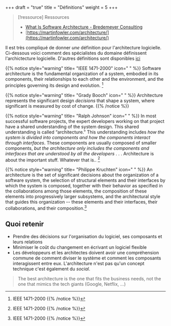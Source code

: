 +++
draft = "true"
title = "Définitions"
weight = 5
+++

> [!ressource] Ressources
> - [What Is Software Architecture - Bredemeyer Consulting](https://www.bredemeyer.com/whatis.htm)
> - [https://martinfowler.com/architecture/](https://martinfowler.com/architecture/)

Il est très compliqué de donner _une_ définition pour l'architecture logicielle. Ci-dessous voici comment des spécialistes du domaine définissent l'archictecture logicielle. D'autres définitions sont disponibles [ici](https://beza1e1.tuxen.de/definitions_software_architecture.html)

{{% notice style="warning" title= "IEEE 1471-2000" icon=" " %}}
Software architecture is the fundamental organization of a system, embodied in its components, their
relationships to each other and the environment, and the principles governing its design and evolution. [^1]
[^1]: IEEE 1471-2000
{{% /notice %}}

{{% notice style="warning" title= "Grady Booch" icon=" " %}}
Architecture represents the significant design _decisions_ that shape a system, where significant is measured by cost of change.
{{% /notice %}}

{{% notice style="warning" title= "Ralph Johnson" icon=" " %}}
In most successful software projects, the expert developers working on that
project have a shared understanding of the system design. This shared
understanding is called “architecture.” This understanding includes _how
the system is divided into components and how the components interact
through interfaces_. These components are usually composed of smaller
components, _but the architecture only includes the components and interfaces that are understood by all the developers_ . . . Architecture is about
the important stuff. Whatever that is.. [^1]
[^1]: [https://martinfowler.com/ieeeSoftware/whoNeedsArchitect.pdf](https://martinfowler.com/ieeeSoftware/whoNeedsArchitect.pdf)
{{% /notice %}}

{{% notice style="warning" title= "Philippe Kruchten" icon=" " %}}
An architecture is the set of significant decisions about the organization of a software system, the selection of structural elements and their interfaces by which the system is composed, together with their behavior as specified in the collaborations among those elements, the composition of these elements into progressively larger subsystems, and the architectural style that guides this organization -- these elements and their interfaces, their collaborations, and their composition.[^1]
[^1]: Kruchten (2003) The Rational Unified Process: An Introduction
{{% /notice %}}

## Quoi retenir

- Prendre des décisions sur l'organisation du logiciel, ses composants et leurs relations
- Minimiser le coût du changement en écrivant un logiciel flexible
- Les développeurs et les architectes doivent avoir une compréhension commune de comment diviser le système et comment les composants interagissent entre eux. L'architecture n'est pas qu'un concept technique c'est également du _social_.

> The best architecture is the one that fits the business needs, not the one that mimics the tech giants (Google, Netflix, ...)
